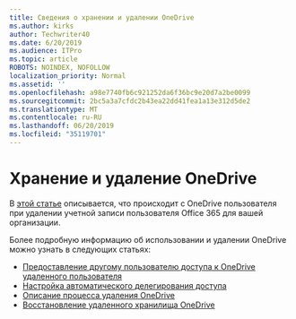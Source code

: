```yaml
---
title: Сведения о хранении и удалении OneDrive
ms.author: kirks
author: Techwriter40
ms.date: 6/20/2019
ms.audience: ITPro
ms.topic: article
ROBOTS: NOINDEX, NOFOLLOW
localization_priority: Normal
ms.assetid: ''
ms.openlocfilehash: a98e7740fb6c921252da6f36bc9e20d7a2be0099
ms.sourcegitcommit: 2bc5a3a7cfdc2b43ea22dd41fea1a13e312d5de2
ms.translationtype: MT
ms.contentlocale: ru-RU
ms.lasthandoff: 06/20/2019
ms.locfileid: "35119701"
---
```

# <a name="onedrive-retention-and-deletion"></a>Хранение и удаление OneDrive

В [этой статье](https://docs.microsoft.com/onedrive/restore-deleted-onedrive) описывается, что происходит с OneDrive пользователя при удалении учетной записи пользователя Office 365 для вашей организации.

Более подробную информацию об использовании и удалении OneDrive можно узнать в следующих статьях:

- [Предоставление другому пользователю доступа к OneDrive удаленного пользователя](https://docs.microsoft.com/onedrive/retention-and-deletion#give-another-user-access-to-a-deleted-users-onedrive)
- [Настройка автоматического делегирования доступа](https://docs.microsoft.com/onedrive/retention-and-deletion#configure-automatic-access-delegation)
- [Описание процесса удаления OneDrive](https://docs.microsoft.com/onedrive/retention-and-deletion#the-onedrive-deletion-process)
- [Восстановление удаленного хранилища OneDrive](https://docs.microsoft.com/onedrive/retention-and-deletion#configure-automatic-access-delegation)